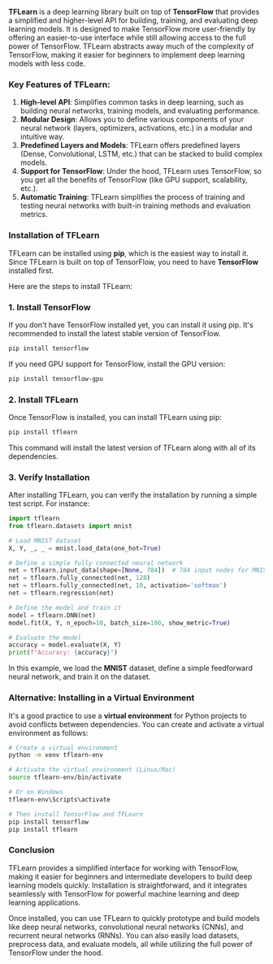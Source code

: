 **TFLearn** is a deep learning library built on top of **TensorFlow** that provides a simplified and higher-level API for building, training, and evaluating deep learning models. It is designed to make TensorFlow more user-friendly by offering an easier-to-use interface while still allowing access to the full power of TensorFlow. TFLearn abstracts away much of the complexity of TensorFlow, making it easier for beginners to implement deep learning models with less code.

### Key Features of TFLearn:
1. **High-level API**: Simplifies common tasks in deep learning, such as building neural networks, training models, and evaluating performance.
2. **Modular Design**: Allows you to define various components of your neural network (layers, optimizers, activations, etc.) in a modular and intuitive way.
3. **Predefined Layers and Models**: TFLearn offers predefined layers (Dense, Convolutional, LSTM, etc.) that can be stacked to build complex models.
4. **Support for TensorFlow**: Under the hood, TFLearn uses TensorFlow, so you get all the benefits of TensorFlow (like GPU support, scalability, etc.).
5. **Automatic Training**: TFLearn simplifies the process of training and testing neural networks with built-in training methods and evaluation metrics.

### Installation of TFLearn

TFLearn can be installed using **pip**, which is the easiest way to install it. Since TFLearn is built on top of TensorFlow, you need to have **TensorFlow** installed first.

Here are the steps to install TFLearn:

### 1. **Install TensorFlow**

If you don't have TensorFlow installed yet, you can install it using pip. It's recommended to install the latest stable version of TensorFlow.

```bash
pip install tensorflow
```

If you need GPU support for TensorFlow, install the GPU version:

```bash
pip install tensorflow-gpu
```

### 2. **Install TFLearn**

Once TensorFlow is installed, you can install TFLearn using pip:

```bash
pip install tflearn
```

This command will install the latest version of TFLearn along with all of its dependencies.

### 3. **Verify Installation**

After installing TFLearn, you can verify the installation by running a simple test script. For instance:

```python
import tflearn
from tflearn.datasets import mnist

# Load MNIST dataset
X, Y, _, _ = mnist.load_data(one_hot=True)

# Define a simple fully connected neural network
net = tflearn.input_data(shape=[None, 784])  # 784 input nodes for MNIST images
net = tflearn.fully_connected(net, 128)
net = tflearn.fully_connected(net, 10, activation='softmax')
net = tflearn.regression(net)

# Define the model and train it
model = tflearn.DNN(net)
model.fit(X, Y, n_epoch=10, batch_size=100, show_metric=True)

# Evaluate the model
accuracy = model.evaluate(X, Y)
print(f"Accuracy: {accuracy}")
```

In this example, we load the **MNIST** dataset, define a simple feedforward neural network, and train it on the dataset.

### Alternative: Installing in a Virtual Environment

It's a good practice to use a **virtual environment** for Python projects to avoid conflicts between dependencies. You can create and activate a virtual environment as follows:

```bash
# Create a virtual environment
python -m venv tflearn-env

# Activate the virtual environment (Linux/Mac)
source tflearn-env/bin/activate

# Or on Windows
tflearn-env\Scripts\activate

# Then install TensorFlow and TFLearn
pip install tensorflow
pip install tflearn
```

### Conclusion

TFLearn provides a simplified interface for working with TensorFlow, making it easier for beginners and intermediate developers to build deep learning models quickly. Installation is straightforward, and it integrates seamlessly with TensorFlow for powerful machine learning and deep learning applications.

Once installed, you can use TFLearn to quickly prototype and build models like deep neural networks, convolutional neural networks (CNNs), and recurrent neural networks (RNNs). You can also easily load datasets, preprocess data, and evaluate models, all while utilizing the full power of TensorFlow under the hood.
